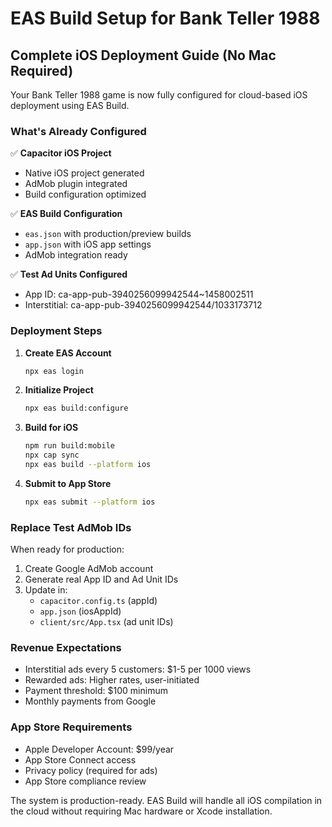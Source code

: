 # EAS Build Setup for Bank Teller 1988

## Complete iOS Deployment Guide (No Mac Required)

Your Bank Teller 1988 game is now fully configured for cloud-based iOS deployment using EAS Build.

### What's Already Configured

✅ **Capacitor iOS Project**
- Native iOS project generated
- AdMob plugin integrated
- Build configuration optimized

✅ **EAS Build Configuration**
- `eas.json` with production/preview builds
- `app.json` with iOS app settings
- AdMob integration ready

✅ **Test Ad Units Configured**
- App ID: ca-app-pub-3940256099942544~1458002511
- Interstitial: ca-app-pub-3940256099942544/1033173712

### Deployment Steps

1. **Create EAS Account**
   ```bash
   npx eas login
   ```

2. **Initialize Project**
   ```bash
   npx eas build:configure
   ```

3. **Build for iOS**
   ```bash
   npm run build:mobile
   npx cap sync
   npx eas build --platform ios
   ```

4. **Submit to App Store**
   ```bash
   npx eas submit --platform ios
   ```

### Replace Test AdMob IDs

When ready for production:

1. Create Google AdMob account
2. Generate real App ID and Ad Unit IDs
3. Update in:
   - `capacitor.config.ts` (appId)
   - `app.json` (iosAppId)
   - `client/src/App.tsx` (ad unit IDs)

### Revenue Expectations

- Interstitial ads every 5 customers: $1-5 per 1000 views
- Rewarded ads: Higher rates, user-initiated
- Payment threshold: $100 minimum
- Monthly payments from Google

### App Store Requirements

- Apple Developer Account: $99/year
- App Store Connect access
- Privacy policy (required for ads)
- App Store compliance review

The system is production-ready. EAS Build will handle all iOS compilation in the cloud without requiring Mac hardware or Xcode installation.